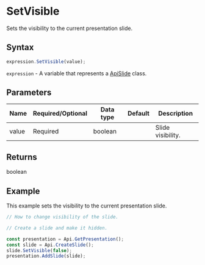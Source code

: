 # SetVisible

Sets the visibility to the current presentation slide.

## Syntax

```javascript
expression.SetVisible(value);
```

`expression` - A variable that represents a [ApiSlide](../ApiSlide.md) class.

## Parameters

| **Name** | **Required/Optional** | **Data type** | **Default** | **Description** |
| ------------- | ------------- | ------------- | ------------- | ------------- |
| value | Required | boolean |  | Slide visibility. |

## Returns

boolean

## Example

This example sets the visibility to the current presentation slide.

```javascript editor-pptx
// How to change visibility of the slide.

// Create a slide and make it hidden.

const presentation = Api.GetPresentation();
const slide = Api.CreateSlide();
slide.SetVisible(false);
presentation.AddSlide(slide);

```
